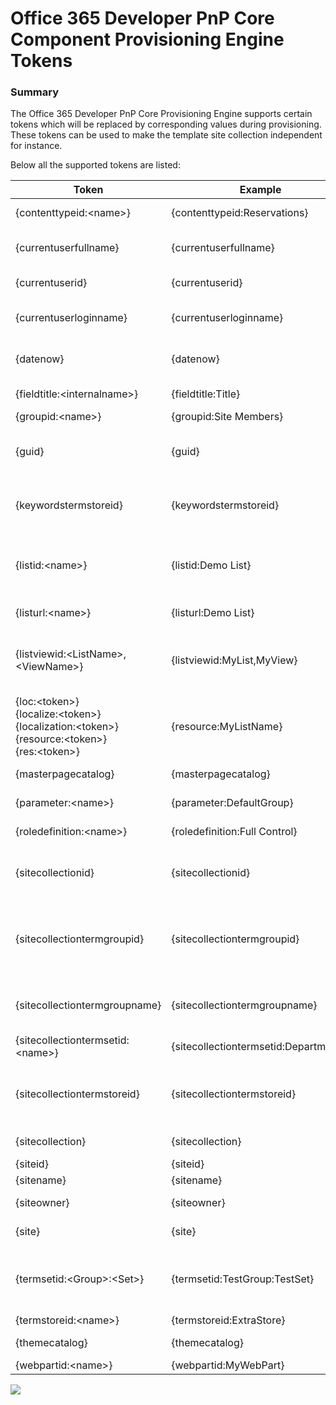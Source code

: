 Office 365 Developer PnP Core Component Provisioning Engine Tokens
==================================================================

### Summary ###
The Office 365 Developer PnP Core Provisioning Engine supports certain tokens which will be replaced by corresponding values during provisioning.
These tokens can be used to make the template site collection independent for instance.

Below all the supported tokens are listed:


|Token|Example|Output example|Description
|-----|-------|-----------|-----
|{contenttypeid:&lt;name&gt;}|{contenttypeid:Reservations}|0x0102004F51EFDEA49C49668EF9C6744C8CF87D|Will return the id of the content type by name.|
|{currentuserfullname}|{currentuserfullname}|Test User|Will return the full name of the user. Notice, does not work when using app only authentication.|
|{currentuserid}|{currentuserid}|12|Will return the current user id, as present in the Site User Info List|
|{currentuserloginname}|{currentuserloginname}|i:0#.f\|membership\|user@domain.com|Returns the current login name of the user. Notice that this does not work when using app only authentication|
|{datenow}|{datenow}|2017-01-13T22:53:15.908Z|Returns the current date and time converted to UTC and formatted as "yyyy'-'MM'-'dd'T'HH':'mm':'ss'.'fffK"|
|{fieldtitle:&lt;internalname&gt;}|{fieldtitle:Title}|Title|Returns the title (displayname) of a field by its internal name|
|{groupid:&lt;name&gt;}|{groupid:Site Members}|5|Returns the id of the group by name|
|{guid}|{guid}|678149a4-208e-491e-9e93-a2b0d754f5e4|Returns a new guid without { }. Write {{guid}} to return a guid in the shape of {678149a4-208e-491e-9e93-a2b0d754f5e4}|
|{keywordstermstoreid}|{keywordstermstoreid}|FDF19D89-A82F-4AB9-9BB5-B49E6CA5212E|Will return the ID/Guid of the keyword term store, without { }. If you want a ID with { } around the value, use the token as follows: {{keywordstermstoreid}}|
|{listid:&lt;name&gt;}|{listid:Demo List}|FDF19D89-A82F-4AB9-9BB5-B49E6CA5212E|Will return the ID of the list specified by the parameter, which is the title of the list. If you want a ID with { } around the value, use the token as follows: {{listid:Demo List}}|
|{listurl:&lt;name&gt;}|{listurl:Demo List}|lists/demolist|Will return the url of the list specified by the parameter, which is the title of the list.|
|{listviewid:&lt;ListName&gt;,&lt;ViewName&gt;}|{listviewid:MyList,MyView}|ddc063cb-0c0e-4ce1-821c-a1f629992e42|Returns the id of a given view in a list without { }. Write {{listviewid:MyList,MyView}} to return an id in the shape of {ddc063cb-0c0e-4ce1-821c-a1f629992e42}|
|{loc:&lt;token&gt;}<br/>{localize:&lt;token&gt;}<br/>{localization:&lt;token&gt;}<br/>{resource:&lt;token&gt;}<br/>{res:&lt;token&gt;}|{resource:MyListName}|Mijn lijst|Returns a token from an embedded resource file in a template for the current language of the web you are provisioning to.|
|{masterpagecatalog}|{masterpagecatalog}|/sites/demo/_catalogs/masterpage|Will return the server relative url of the masterpage catalog for the current site.|
|{parameter:&lt;name&gt;}|{parameter:DefaultGroup}|string value|Will return the value of the parameter as specified in the template.|
|{roledefinition:&lt;name&gt;}|{roledefinition:Full Control}|Object of type RoleDefinition|Returns a roledefinition, to be used in Security elements of the template|
|{sitecollectionid}|{sitecollectionid}|73170a53-c1ce-4cd0-9569-e464069f1a69|Returns the id of the current site collection. Write {{sitecollectionid}} to return the id in the shape of {73170a53-c1ce-4cd0-9569-e464069f1a69}|
|{sitecollectiontermgroupid}|{sitecollectiontermgroupid}|2235e428-83a9-4486-9583-64dd454f9918|Returns the id of the current site collection term group. This group is not present by default in SharePoint 2013 and 2016, but if the token is encountered in the template and the group does not exist, it will be created.|
|{sitecollectiontermgroupname}|{sitecollectiontermgroupname}|Site Collection - mytenant.sharepoint.com-sites-demo|Returns the name of the site collection term group.  You can use this value also in as a nested token, alike {termsetid:{sitecollectiontermgroupname}:mytermset}|
|{sitecollectiontermsetid:&lt;name&gt;}|{sitecollectiontermsetid:Departments}|52a3abcd-4dec-4b9a-b5ba-f9220f8d47bd|Returns the id of a specific termset in the site collection term group.|
|{sitecollectiontermstoreid}|{sitecollectiontermstoreid}|FDF19D89-A82F-4AB9-9BB5-B49E6CA5212E|Will return the ID/Guid of the site collection term store without enclosing { }. If you want a ID with { } around the value, use the token as follows: {{sitecollectiontermstoreid}}.|
|{sitecollection}|{sitecollection}|/sites/demo|Will return the server relative URL of the current site collection rootweb|
|{siteid}|{siteid}|cb779dae-0b29-4cec-b3ac-9983d3389ad0|Returns the id of the current web.|
|{sitename}|{sitename}|My Demo Site|Returns the title of the current web.|
|{siteowner}|{siteowner}|i:0#.f\|membership\|user@domain.com|Returns the login name of the current owner of the site.|
|{site}|{site}|/sites/demo/test|Will returm the server relative URL of the current web.|
|{termsetid:&lt;Group&gt;:&lt;Set&gt;}|{termsetid:TestGroup:TestSet}|FDF19D89-A82F-4AB9-9BB5-B49E6CA5212|Will return the ID of the termset that is residing under the specified group. If you want a ID with { } around the value, use the token as follows: {{termsetid:TestGroup:TestSet}}.|
|{termstoreid:&lt;name&gt;}|{termstoreid:ExtraStore}|d42bcad2-0603-4b86-8e3d-72177f4519ca|Returns the id of a termstore by its name.|
|{themecatalog}|{themecatalog}|/sites/demo/_catalogs/theme|Will return the server relative url of the current site theme catalog.|
|{webpartid:&lt;name&gt;}|{webpartid:MyWebPart}|767245f6-5f47-4cb5-b558-bcc04956bb7b|Returns the id of a webpart by its name.|
<img src="https://telemetry.sharepointpnp.com/pnp-sites-core/core/provisioningenginetokens" /> 

